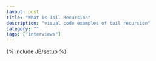 ```yaml
---
layout: post
title: "What is Tail Recursion"
description: "visual code examples of tail recursion"
category: ""
tags: ["interviews"]
---
```

{% include JB/setup %}


